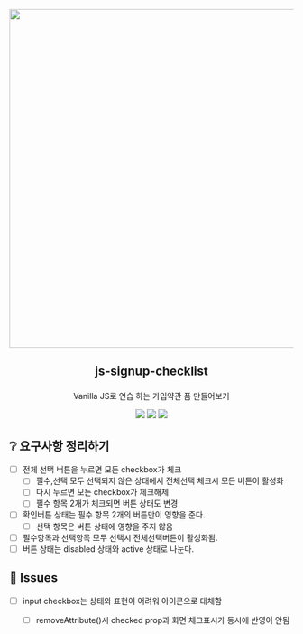 


<p align='center'>
<img src="https://user-images.githubusercontent.com/107792728/224009920-dc256b80-a686-4a39-ba03-1a9550450582.gif" height="600px" width="540px">
</p>


## <p align='center'>js-signup-checklist</p>



<p align='center'>Vanilla JS로 연습 하는 가입약관 폼 만들어보기</p>
<p align="middle">
  <img src="https://img.shields.io/badge/language-html-red.svg?style=flat-square"/>
  <img src="https://img.shields.io/badge/language-css-blue.svg?style=flat-square"/>
  <img src="https://img.shields.io/badge/language-js-yellow.svg?style=flat-square"/>
</p>

## ❔ 요구사항 정리하기

- [ ] 전체 선택 버튼을 누르면 모든 checkbox가 체크
  - [ ] 필수,선택 모두 선택되지 않은 상태에서 전체선택 체크시 모든 버튼이 활성화
  - [ ] 다시 누르면 모든 checkbox가 체크해제
  - [ ] 필수 항목 2개가 체크되면 버튼 상태도 변경
- [ ] 확인버튼 상태는 필수 항목 2개의 버튼만이 영향을 준다.
  - [ ] 선택 항목은 버튼 상태에 영향을 주지 않음
- [ ] 필수항목과 선택항목 모두 선택시 전체선택버튼이 활성화됨.
- [ ] 버튼 상태는 disabled 상태와 active 상태로 나눈다.

## 🐞 Issues

- [ ] input checkbox는 상태와 표현이 어려워 아이콘으로 대체함
  - [ ] removeAttribute()시 checked prop과 화면 체크표시가 동시에 반영이 안됨





